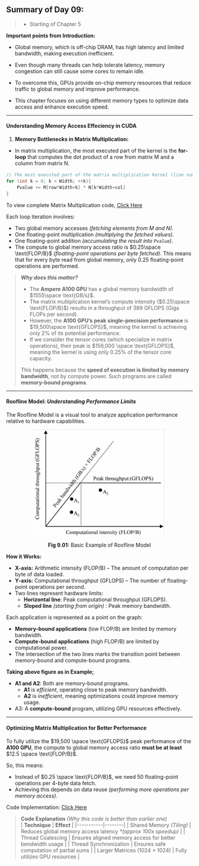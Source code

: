 ## Summary of Day 09:

> * Starting of Chapter 5

**Important points from Introduction:**
- Global memory, which is off-chip DRAM, has high latency and limited bandwidth, making execution inefficient.

- Even though many threads can help tolerate latency, memory congestion can still cause some cores to remain idle.

- To overcome this, GPUs provide on-chip memory resources that reduce traffic to global memory and improve performance.

- This chapter focuses on using different memory types to optimize data access and enhance execution speed.

---
#### Understanding Memory Access Effeciency in CUDA

1. **Memory Bottlenecks in Matrix Multiplication:**

- In matrix multiplication, the most executed part of the kernel is the **for-loop** that computes the dot product of a row from matrix $\text{M}$ and a column from matrix $\text{N}$.
```cpp
// The most executed part of the matrix multiplication kernel (line number 13-15 in the original code)
for (int k = 0; k < Width; ++k){
    Pvalue += M[row*Width+k] * N[k*Width+col]
}
```
To view complete Matrix Multiplication code, [Click Here](./matrix_multiplication.cu)

Each loop iteration involves:

- Two global memory accesses _(fetching elements from $\text{M}$ and $\text{N}$)_.
- One floating-point multiplication _(multiplying the fetched values)_.
- One floating-point addition _(accumulating the result into `Pvalue`)_.
- The compute to global memory access ratio is $0.25\space \text{FLOP/B}$ _(floating-point operations per byte fetched)_. This means that for every byte read from global memory, only $0.25$ floating-point operations are performed.

> _**Why does this matter?**_
> - The **Ampere A100 GPU** has a global memory bandwidth of $1555\space \text{GB/s}$.
> - The matrix multiplication kernel’s compute intensity ($0.25\space \text{FLOP/B}$) results in a throughput of $\text{389 GFLOPS}$ (Giga FLOPs per second).
> - However, the **A100 GPU’s peak single-precision performance** is $19,500\space \text{GFLOPS}$, meaning the kernel is achieving only $2\%$ of its potential performance.
> - If we consider the tensor cores (which specialize in matrix operations), their peak is $156,000 \space \text{GFLOPS}$, meaning the kernel is using only $0.25\%$ of the tensor core capacity.
>
> This happens because the **speed of execution is limited by memory bandwidth**, not by compute power. Such programs are called **memory-bound programs**.
---
#### Roofline Model: _Understanding Performance Limits_

The Roofline Model is a visual tool to analyze application performance relative to hardware capabilities.

<div align="center">
    <img src="./images/Roofline.png" width="350px"/>
    <p><b>Fig 9.01:</b> Basic Example of Roofline Model</p>
</div>

**How it Works:**
- **X-axis:** Arithmetic intensity (FLOP/B) – The amount of computation per byte of data loaded.
- **Y-axis:** Computational throughput (GFLOPS) – The number of floating-point operations per second.
- Two lines represent hardware limits:
    - **Horizontal line**: Peak computational throughput (GFLOPS).
    - **Sloped line** _(starting from origin)_ : Peak memory bandwidth.

Each application is represented as a point on the graph:

- **Memory-bound applications** (low FLOP/B) are limited by memory bandwidth.
- **Compute-bound applications** (high FLOP/B) are limited by computational power.
- The intersection of the two lines marks the transition point between memory-bound and compute-bound programs.

**Taking above figure as in Example;**
- **A1 and A2**: Both are memory-bound programs.
    - **A1** is _efficient_, operating close to peak memory bandwidth.
    - **A2** is _inefficient_, meaning optimizations could improve memory usage.
- A3: A **compute-bound** program, utilizing GPU resources effectively.

---
#### Optimizing Matrix Multiplication for Better Performance

To fully utilize the $19,500 \space \text{GFLOPS}$ peak performance of the **A100 GPU**, the compute to global memory access ratio **must be at least** $12.5 \space \text{FLOP/B}$.

So, this means:
- Instead of $0.25 \space \text{FLOP/B}$, we need $50$ floating-point operations per $4$-byte data fetch.
- Achieving this depends on data reuse _(performing more operations per memory access)_.

Code Implementation: [Click Here](./optimized_mat_mul.cu)

> **Code Explanation** _(Why this code is better than earlier one)_
> <br>
> | **Technique** | **Effect** |
> |-----------|--------|
> | Shared Memory _(Tiling)_ | Reduces global memory access latency _*(approx 100x speedup)_ |
> | Thread Coalescing | Ensures aligned memory access for better bendwidth usage |
> | Thread Synchronization | Ensures safe computation of partial sums |
> | Larger Matrices (1024 × 1024) |  Fully utilizes GPU resources |

